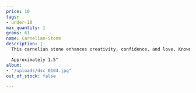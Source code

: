 ```yaml
---
price: 10
tags:
- under-10
max_quantity: 1
grams: 61
name: Carnelian-Stone
description: |-
  This carnelian stone enhances creativity, confidence, and love. Known for the root, sacral, and solar plexus chakras- sensual/sexual energies along with feeling grounded and supported. Fiery shades of red and orange. A great gift for someone healing from a physical accomplishment such as giving birth or surgery.

  Approximately 1.5"
album:
- "/uploads/dsc_0104.jpg"
out_of_stock: false

---
```

